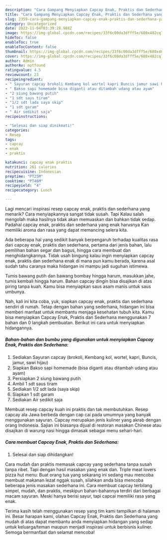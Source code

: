 ```yaml
---
description: "Cara Gampang Menyiapkan Capcay Enak, Praktis dan Sederhana yang Bisa Manjain Lidah"
title: "Cara Gampang Menyiapkan Capcay Enak, Praktis dan Sederhana yang Bisa Manjain Lidah"
slug: 2359-cara-gampang-menyiapkan-capcay-enak-praktis-dan-sederhana-yang-bisa-manjain-lidah
category: Uncategorized
date: 2022-11-04T03:39:28.988Z
image: https://img-global.cpcdn.com/recipes/33f6c00da3dfff5e/680x482cq70/capcay-enak-praktis-dan-sederhana-foto-resep-utama.jpg
hideToc: false
enableToc: true
enableTocContent: false
thumbnail: https://img-global.cpcdn.com/recipes/33f6c00da3dfff5e/680x482cq70/capcay-enak-praktis-dan-sederhana-foto-resep-utama.jpg
cover: https://img-global.cpcdn.com/recipes/33f6c00da3dfff5e/680x482cq70/capcay-enak-praktis-dan-sederhana-foto-resep-utama.jpg
author: Admin
authorAv: notfound
ratingvalue: 4.5
reviewcount: 23
recipeingredient:
- " Sayuran capcay brokoli Kembang kol wortel kapri Buncis jamur sawi hijau"
- " Bakso sapi homemade bisa diganti atau ditambah udang atau ayam"
- "2 siung bawang putih"
- "1 sdt saus tiram"
- "1/2 sdt lada saya skip"
- "1 sdt garam"
- " Air sedikit saja"
recipeinstructions:

- "Selesai dan siap dinikmati!"
categories:
- Resep
tags:
- capcay
- enak
- praktis

katakunci: capcay enak praktis 
nutrition: 261 calories
recipecuisine: Indonesian
preptime: "PT25M"
cooktime: "PT46M"
recipeyield: "4"
recipecategory: Lunch

---
```



Lagi mencari inspirasi resep capcay enak, praktis dan sederhana yang menarik? Cara menyiapkannya sangat tidak susah. Tapi Kalau salah mengolah maka hasilnya tidak akan memuaskan dan bahkan tidak sedap. Padahal capcay enak, praktis dan sederhana yang enak harusnya Kan memiliki aroma dan rasa yang dapat memancing selera kita.


Ada beberapa hal yang sedikit banyak berpengaruh terhadap kualitas rasa dari capcay enak, praktis dan sederhana, pertama dari jenis bahan, lalu pemilihan bahan segar dan bagus, hingga cara membuat dan menghidangkannya. Tidak usah bingung kalau ingin menyiapkan capcay enak, praktis dan sederhana enak di mana pun kamu berada, karena asal sudah tahu caranya maka hidangan ini mampu jadi suguhan istimewa.

Tumis bawang putih dan bawang bombay hingga harum, masukkan jahe, tumis kembali hingga harum. Bahan capcay dingin bisa disajikan di atas piring tanpa kuah. Kamu bisa menyiapkan saus asam manis untuk saus umbunya.


Nah, kali ini kita coba, yuk, siapkan capcay enak, praktis dan sederhana sendiri di rumah. Tetap dengan bahan yang sederhana, hidangan ini bisa memberi manfaat untuk membantu menjaga kesehatan tubuh kita. Kamu bisa menyiapkan Capcay Enak, Praktis dan Sederhana menggunakan 7 bahan dan 0 langkah pembuatan. Berikut ini cara untuk menyiapkan hidangannya.

<!--inarticleads1-->

##### Bahan-bahan dan bumbu yang digunakan untuk menyiapkan Capcay Enak, Praktis dan Sederhana:

1. Sediakan  Sayuran capcay (brokoli, Kembang kol, wortel, kapri, Buncis, jamur, sawi hijau)
1. Siapkan  Bakso sapi homemade (bisa diganti atau ditambah udang atau ayam)
1. Persiapkan 2 siung bawang putih
1. Ambil 1 sdt saus tiram
1. Sediakan 1/2 sdt lada (saya skip)
1. Siapkan 1 sdt garam
1. Sediakan  Air sedikit saja


Membuat resep capcay kuah ini praktis dan tak membutuhkan. Resep capcay ala Jawa berbeda dengan cap cai pada umumnya yang banyak menggunakan sayuran. Capcay merupakan jenis kuliner yang akrab dengan orang Indonesia. Sajian ini biasanya dijual di restoran masakan Chinese atau disajikan di warung nasi hingga dimasak sebagai menu sehari-hari. 

<!--inarticleads2-->

##### Cara membuat Capcay Enak, Praktis dan Sederhana:


1. Selesai dan siap dihidangkan!

Cara mudah dan praktis memasak capcay yang sederhana tanpa susah tanpa ribet. Tapi dengan hasil masakan yang enak dan. Triple meat lovers pizza hut menu: Buat orang tua yang sekarang ini sedang mau mencoba membuat makanan lezat nggak susah, silahkan anda bisa mencoba beberapa jenis masakan sederhana ini. Cara membuat capcay terbilang simpel, mudah, dan praktis, meskipun bahan-bahannya terdiri dari berbagai macam sayuran. Meski hanya berisi sayur, tapi capcai memiliki rasa yang enak. 

Terima kasih telah menggunakan resep yang tim kami tampilkan di halaman ini. Besar harapan kami, olahan Capcay Enak, Praktis dan Sederhana yang mudah di atas dapat membantu anda menyiapkan hidangan yang sedap untuk keluarga/teman maupun menjadi inspirasi untuk berbisnis kuliner. Semoga bermanfaat dan selamat mencoba!
